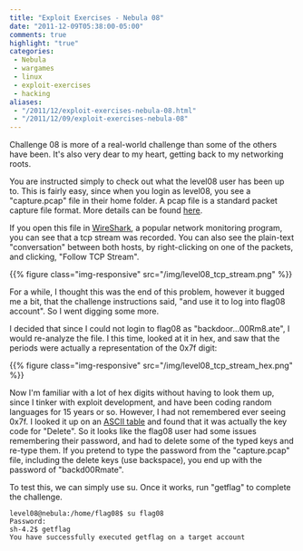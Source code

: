 ```yaml
---
title: "Exploit Exercises - Nebula 08"
date: "2011-12-09T05:38:00-05:00"
comments: true
highlight: "true"
categories:
 - Nebula
 - wargames
 - linux
 - exploit-exercises
 - hacking
aliases:
 - "/2011/12/exploit-exercises-nebula-08.html"
 - "/2011/12/09/exploit-exercises-nebula-08"
---
```


Challenge 08 is more of a real-world challenge than some of the others have been.  It's also very dear to my heart, getting back to my networking roots. 

<!-- more -->

You are instructed simply to check out what the level08 user has been up to.  This is fairly easy, since when you login as level08, you see a "capture.pcap" file in their home folder.  A pcap file is a standard packet capture file format.  More details can be found [here](http://en.wikipedia.org/wiki/Pcap). 

If you open this file in [WireShark](http://www.wireshark.org), a popular network monitoring program, you can see that a tcp stream was recorded.  You can also see the plain-text "conversation" between both hosts, by right-clicking on one of the packets, and clicking, "Follow TCP Stream". 

{{% figure class="img-responsive" src="/img/level08_tcp_stream.png" %}}

For a while, I thought this was the end of this problem, however it bugged me a bit, that the challenge instructions said, "and use it to log into flag08 account".  So I went digging some more.

I decided that since I could not login to flag08 as "backdoor...00Rm8.ate", I would re-analyze the file.  I this time, looked at it in hex, and saw that the periods were actually a representation of the 0x7f digit:


{{% figure class="img-responsive" src="/img/level08_tcp_stream_hex.png" %}}

Now I'm familiar with a lot of hex digits without having to look them up, since I tinker with exploit development, and have been coding random languages for 15 years or so.  However, I had not remembered ever seeing 0x7f.  I looked it up on an [ASCII table](http://web.cs.mun.ca/~michael/c/ascii-table.html) and found that it was actually the key code for "Delete".  So it looks like the flag08 user had some issues remembering their password, and had to delete some of the typed keys and re-type them. If you pretend to type the password from the "capture.pcap" file, including the delete keys (use backspace), you end up with the password of "backd00Rmate".

To test this, we can simply use su.  Once it works, run "getflag" to complete the challenge.

```
level08@nebula:/home/flag08$ su flag08
Password:
sh-4.2$ getflag
You have successfully executed getflag on a target account
```
